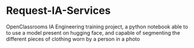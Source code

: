 # Request-IA-Services
OpenClassrooms IA Engineering training project, a python notebook able to to use a model present on hugging face, and capable of segmenting the different pieces of clothing worn by a person in a photo
